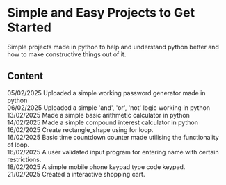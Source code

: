 # Simple and Easy Projects to Get Started
Simple projects made in python to help and understand python better and how to make constructive things out of it.
<br>
## Content

05/02/2025 Uploaded a simple working password generator made in python <br>
06/02/2025 Uploaded a simple 'and', 'or', 'not' logic working in python<br>
13/02/2025 Made a simple basic arithmetic calculator in python<br>
14/02/2025 Made a simple compound interest calculator in python<br>
16/02/2025 Create rectangle_shape using for loop. <br>
16/02/2025 Basic time countdown counter made utilising the functionality of loop. <br>
16/02/2025 A user validated input program for entering name with certain restrictions. <br>
18/02/2025 A simple mobile phone keypad type code keypad. <br>
21/02/2025 Created a interactive shopping cart. <br>
  
